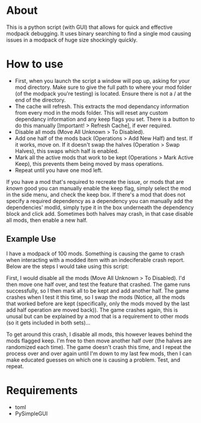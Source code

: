 # About
This is a python script (with GUI) that allows for quick and effective modpack debugging. It uses binary searching to find a single mod causing issues in a modpack of huge size shockingly quickly.


# How to use
* First, when you launch the script a window will pop up, asking for your mod directory. Make sure to give the full path to where your mod folder (of the modpack you're testing) is located. Ensure there is not a / at the end of the directory.
* The cache will refresh. This extracts the mod dependancy information from every mod in the mods folder. This will reset any custom dependancy information and any keep flags you set. There is a button to do this manually [Important! > Refresh Cache], if ever required.
* Disable all mods (Move All Unknown > To Disabled).
* Add one half of the mods back (Operations > Add New Half) and test. If it works, move on. If it doesn't swap the halves (Operation > Swap Halves), this swaps which half is enabled.
* Mark all the active mods that work to be kept (Operations > Mark Active Keep), this prevents them being moved by mass operations. 
* Repeat until you have one mod left.

If you have a mod that's required to recreate the issue, or mods that are *known* good you can manually enable the keep flag, simply select the mod in the side menu, and check the keep box. If there's a mod that does not specify a required dependency as a dependency you can manually add the dependencies' modId, simply type it in the box underneath the dependency block and click add. Sometimes both halves may crash, in that case disable all mods, then enable a new half.

## Example Use
I have a modpack of 100 mods. Something is causing the game to crash when interacting with a modded item with an indeciferable crash report. Below are the steps I would take using this script:

First, I would disable all the mods (Move All Unknown > To Disabled). I'd then move one half over, and test the feature that crashed. The game runs successfully, so I then mark all to be kept and add another half. The game crashes when I test it this time, so I swap the mods (Notice, all the mods that worked before are kept (specifically, only the mods moved by the last add half operation are moved back)). The game crashes again, this is unusal but can be explained by a mod that is a requirement to other mods (so it gets included in both sets)...

To get around this crash, I disable all mods, this however leaves behind the mods flagged keep. I'm free to then move another half over (the halves are randomized each time). The game doesn't crash this time, and I repeat the process over and over again until I'm down to my last few mods, then I can make educated guesses on which one is causing a problem. Test, and repeat.

# Requirements
* toml
* PySimpleGUI
